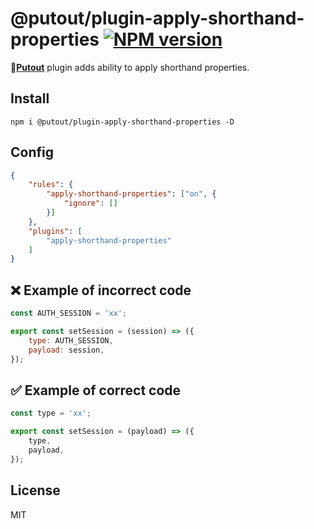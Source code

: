 # @putout/plugin-apply-shorthand-properties [![NPM version][NPMIMGURL]][NPMURL]

[NPMIMGURL]: https://img.shields.io/npm/v/@putout/plugin-apply-shorthand-properties.svg?style=flat&longCache=true
[NPMURL]: https://npmjs.org/package/@putout/plugin-apply-shorthand-properties "npm"

🐊[**Putout**](https://github.com/coderaiser/putout) plugin adds ability to apply shorthand properties.

## Install

```
npm i @putout/plugin-apply-shorthand-properties -D
```

## Config

```json
{
    "rules": {
        "apply-shorthand-properties": ["on", {
            "ignore": []
        }]
    },
    "plugins": [
        "apply-shorthand-properties"
    ]
}
```

## ❌ Example of incorrect code

```js
const AUTH_SESSION = 'xx';

export const setSession = (session) => ({
    type: AUTH_SESSION,
    payload: session,
});
```

## ✅ Example of correct code

```js
const type = 'xx';

export const setSession = (payload) => ({
    type,
    payload,
});
```

## License

MIT
